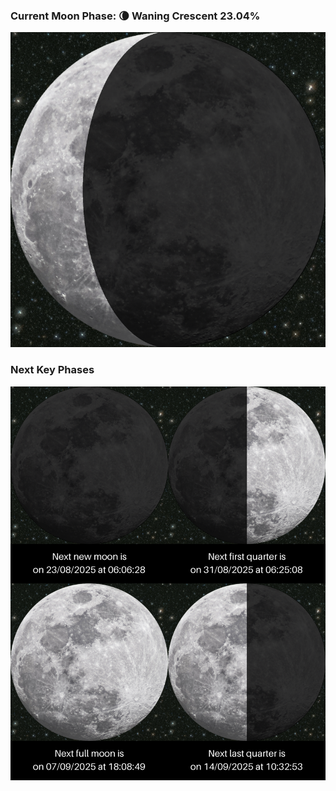 ### Current Moon Phase: 🌘 Waning Crescent 23.04%
![Moon Phase](moonphase.png)
### Next Key Phases
![Gallery](gallery.png)